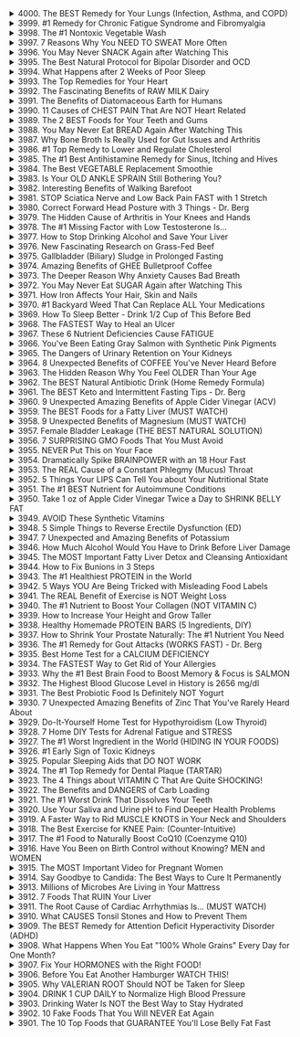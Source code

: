 <details>
<summary>4000. The BEST Remedy for Your Lungs (Infection, Asthma, and COPD)</summary>

[[Youtube]](https://www.youtube.com/watch?v=09RHUN1az2w)


</details>

<details>
<summary>3999. #1 Remedy for Chronic Fatigue Syndrome and Fibromyalgia</summary>

[[Youtube]](https://www.youtube.com/watch?v=F30qB2tMQgQ)


</details>

<details>
<summary>3998. The #1 Nontoxic Vegetable Wash</summary>

[[Youtube]](https://www.youtube.com/watch?v=GKLZpquBc_4)


</details>

<details>
<summary>3997. 7 Reasons Why You NEED TO SWEAT More Often</summary>

[[Youtube]](https://www.youtube.com/watch?v=tcQbIKbbrrU)


</details>

<details>
<summary>3996. You May Never SNACK Again after Watching This</summary>

[[Youtube]](https://www.youtube.com/watch?v=5kPtCnZGAwI)


</details>

<details>
<summary>3995. The Best Natural Protocol for Bipolar Disorder and OCD</summary>

[[Youtube]](https://www.youtube.com/watch?v=49NTJ4bWgLA)


</details>

<details>
<summary>3994. What Happens after 2 Weeks of Poor Sleep</summary>

[[Youtube]](https://www.youtube.com/watch?v=cc55ExfBwD8)


</details>

<details>
<summary>3993. The Top Remedies for Your Heart</summary>

[[Youtube]](https://www.youtube.com/watch?v=oquJX1-g7lE)


</details>

<details>
<summary>3992. The Fascinating Benefits of RAW MILK Dairy</summary>

[[Youtube]](https://www.youtube.com/watch?v=PvWz5cNTmLE)


</details>

<details>
<summary>3991. The Benefits of Diatomaceous Earth for Humans</summary>

[[Youtube]](https://www.youtube.com/watch?v=hoUzQyp_LtA)


</details>

<details>
<summary>3990. 11 Causes of CHEST PAIN That Are NOT Heart Related</summary>

[[Youtube]](https://www.youtube.com/watch?v=rjFk-vMLhhA)


</details>

<details>
<summary>3989. The 2 BEST Foods for Your Teeth and Gums</summary>

[[Youtube]](https://www.youtube.com/watch?v=MNs1VYAXkS4)


</details>

<details>
<summary>3988. You May Never Eat BREAD Again After Watching This</summary>

[[Youtube]](https://www.youtube.com/watch?v=pdMOxVRtCkc)


</details>

<details>
<summary>3987. Why Bone Broth Is Really Used for Gut Issues and Arthritis</summary>

[[Youtube]](https://www.youtube.com/watch?v=8QAhZN6S3rU)


</details>

<details>
<summary>3986. #1 Top Remedy to Lower and Regulate Cholesterol</summary>

[[Youtube]](https://www.youtube.com/watch?v=T4swm7ZX1nU)


</details>

<details>
<summary>3985. The #1 Best Antihistamine Remedy for Sinus, Itching and Hives</summary>

[[Youtube]](https://www.youtube.com/watch?v=6YE8BZkN8Vo)


</details>

<details>
<summary>3984. The Best VEGETABLE Replacement Smoothie</summary>

[[Youtube]](https://www.youtube.com/watch?v=bbPXVAo0IHs)


</details>

<details>
<summary>3983. Is Your OLD ANKLE SPRAIN Still Bothering You?</summary>

[[Youtube]](https://www.youtube.com/watch?v=vPfQv9Ks1jE)


</details>

<details>
<summary>3982. Interesting Benefits of Walking Barefoot</summary>

[[Youtube]](https://www.youtube.com/watch?v=JQo_edypQOE)


</details>

<details>
<summary>3981. STOP Sciatica Nerve and Low Back Pain FAST with 1 Stretch</summary>

[[Youtube]](https://www.youtube.com/watch?v=0taKz08XW7w)


</details>

<details>
<summary>3980. Correct Forward Head Posture with 3 Things - Dr. Berg</summary>

[[Youtube]](https://www.youtube.com/watch?v=cqX8ods6VLQ)


</details>

<details>
<summary>3979. The Hidden Cause of Arthritis in Your Knees and Hands</summary>

[[Youtube]](https://www.youtube.com/watch?v=hnwWHQJcKFw)


</details>

<details>
<summary>3978. The #1 Missing Factor with Low Testosterone Is...</summary>

[[Youtube]](https://www.youtube.com/watch?v=dX0pJWoG9Kc)


</details>

<details>
<summary>3977. How to Stop Drinking Alcohol and Save Your Liver</summary>

[[Youtube]](https://www.youtube.com/watch?v=fbQ7jLhBkIQ)


</details>

<details>
<summary>3976. New Fascinating Research on Grass-Fed Beef</summary>

[[Youtube]](https://www.youtube.com/watch?v=fSgmqsl3Twk)


</details>

<details>
<summary>3975. Gallbladder (Biliary) Sludge in Prolonged Fasting</summary>

[[Youtube]](https://www.youtube.com/watch?v=GNXzkw8r26Q)


</details>

<details>
<summary>3974. Amazing Benefits of GHEE Bulletproof Coffee</summary>

[[Youtube]](https://www.youtube.com/watch?v=KJhmGjKDQ9k)


</details>

<details>
<summary>3973. The Deeper Reason Why Anxiety Causes Bad Breath</summary>

[[Youtube]](https://www.youtube.com/watch?v=Xm98s6f9HHY)


</details>

<details>
<summary>3972. You May Never Eat SUGAR Again after Watching This</summary>

[[Youtube]](https://www.youtube.com/watch?v=touPC69jMsg)


</details>

<details>
<summary>3971. How Iron Affects Your Hair, Skin and Nails</summary>

[[Youtube]](https://www.youtube.com/watch?v=cIuzEjf_URE)


</details>

<details>
<summary>3970. #1 Backyard Weed That Can Replace ALL Your Medications</summary>

[[Youtube]](https://www.youtube.com/watch?v=SFWvKhiP2Sw)


</details>

<details>
<summary>3969. How To Sleep Better - Drink 1/2 Cup of This Before Bed</summary>

[[Youtube]](https://www.youtube.com/watch?v=pM3stM3uI00)


</details>

<details>
<summary>3968. The FASTEST Way to Heal an Ulcer</summary>

[[Youtube]](https://www.youtube.com/watch?v=NOFMXJ6WzX0)


</details>

<details>
<summary>3967. These 6 Nutrient Deficiencies Cause FATIGUE</summary>

[[Youtube]](https://www.youtube.com/watch?v=LwPlCTDzK1c)


</details>

<details>
<summary>3966. You've Been Eating Gray Salmon with Synthetic Pink Pigments</summary>

[[Youtube]](https://www.youtube.com/watch?v=q2RpfrYFCcA)


</details>

<details>
<summary>3965. The Dangers of Urinary Retention on Your Kidneys</summary>

[[Youtube]](https://www.youtube.com/watch?v=ME8jjIwYMRY)


</details>

<details>
<summary>3964. 8 Unexpected Benefits of COFFEE You've Never Heard Before</summary>

[[Youtube]](https://www.youtube.com/watch?v=wnRli6P9GVc)


</details>

<details>
<summary>3963. The Hidden Reason Why You Feel OLDER Than Your Age</summary>

[[Youtube]](https://www.youtube.com/watch?v=7YUDXGeMjAY)


</details>

<details>
<summary>3962. The BEST Natural Antibiotic Drink (Home Remedy Formula)</summary>

[[Youtube]](https://www.youtube.com/watch?v=vnvfiCXs45E)


</details>

<details>
<summary>3961. The BEST Keto and Intermittent Fasting Tips - Dr. Berg</summary>

[[Youtube]](https://www.youtube.com/watch?v=mGG464f_N_8)


</details>

<details>
<summary>3960. 9 Unexpected Amazing Benefits of Apple Cider Vinegar (ACV)</summary>

[[Youtube]](https://www.youtube.com/watch?v=9L3qDUTN550)


</details>

<details>
<summary>3959. The BEST Foods for a Fatty Liver (MUST WATCH)</summary>

[[Youtube]](https://www.youtube.com/watch?v=RCXJ4zyVT7M)


</details>

<details>
<summary>3958. 9 Unexpected Benefits of Magnesium (MUST WATCH)</summary>

[[Youtube]](https://www.youtube.com/watch?v=4HMHiY3m_t8)


</details>

<details>
<summary>3957. Female Bladder Leakage (THE BEST NATURAL SOLUTION)</summary>

[[Youtube]](https://www.youtube.com/watch?v=f0PRBRC4oNs)


</details>

<details>
<summary>3956. 7 SURPRISING GMO Foods That You Must Avoid</summary>

[[Youtube]](https://www.youtube.com/watch?v=3eybu-IgeQc)


</details>

<details>
<summary>3955. NEVER Put This on Your Face</summary>

[[Youtube]](https://www.youtube.com/watch?v=jC3FurKvP60)


</details>

<details>
<summary>3954. Dramatically Spike BRAINPOWER with an 18 Hour Fast</summary>

[[Youtube]](https://www.youtube.com/watch?v=KYbpda7AMq8)


</details>

<details>
<summary>3953. The REAL Cause of a Constant Phlegmy (Mucus) Throat</summary>

[[Youtube]](https://www.youtube.com/watch?v=iKp9H9LvlqA)


</details>

<details>
<summary>3952. 5 Things Your LIPS Can Tell You about Your Nutritional State</summary>

[[Youtube]](https://www.youtube.com/watch?v=d_1fRLt1EW4)


</details>

<details>
<summary>3951. The #1 BEST Nutrient for Autoimmune Conditions</summary>

[[Youtube]](https://www.youtube.com/watch?v=zy-jEXIxpSo)


</details>

<details>
<summary>3950. Take 1 oz of Apple Cider Vinegar Twice a Day to SHRINK BELLY FAT</summary>

[[Youtube]](https://www.youtube.com/watch?v=5A3d9FvT8H8)


</details>

<details>
<summary>3949. AVOID These Synthetic Vitamins</summary>

[[Youtube]](https://www.youtube.com/watch?v=mAlaexDCC44)


</details>

<details>
<summary>3948. 5 Simple Things to Reverse Erectile Dysfunction (ED)</summary>

[[Youtube]](https://www.youtube.com/watch?v=K2iBcjJsEwg)


</details>

<details>
<summary>3947. 7 Unexpected and Amazing Benefits of Potassium</summary>

[[Youtube]](https://www.youtube.com/watch?v=HyzNnxplWIA)


</details>

<details>
<summary>3946. How Much Alcohol Would You Have to Drink Before Liver Damage</summary>

[[Youtube]](https://www.youtube.com/watch?v=5WcqDdDdeZ0)


</details>

<details>
<summary>3945. The MOST Important Fatty Liver Detox and Cleansing Antioxidant</summary>

[[Youtube]](https://www.youtube.com/watch?v=sHcaBqko2Vs)


</details>

<details>
<summary>3944. How to Fix Bunions in 3 Steps</summary>

[[Youtube]](https://www.youtube.com/watch?v=N9kdv-1Mias)


</details>

<details>
<summary>3943. The #1 Healthiest PROTEIN in the World</summary>

[[Youtube]](https://www.youtube.com/watch?v=HeH2npPqAuY)


</details>

<details>
<summary>3942. 5 Ways YOU Are Being Tricked with Misleading Food Labels</summary>

[[Youtube]](https://www.youtube.com/watch?v=_hwGLQKZjPc)


</details>

<details>
<summary>3941. The REAL Benefit of Exercise is NOT Weight Loss</summary>

[[Youtube]](https://www.youtube.com/watch?v=Lofv5L0qq0k)


</details>

<details>
<summary>3940. The #1 Nutrient to Boost Your Collagen (NOT VITAMIN C)</summary>

[[Youtube]](https://www.youtube.com/watch?v=tYB9CGGSwFM)


</details>

<details>
<summary>3939. How to Increase Your Height and Grow Taller</summary>

[[Youtube]](https://www.youtube.com/watch?v=JF8FhfgGe2w)


</details>

<details>
<summary>3938. Healthy Homemade PROTEIN BARS (5 Ingredients, DIY)</summary>

[[Youtube]](https://www.youtube.com/watch?v=uMan_ylkAcA)


</details>

<details>
<summary>3937. How to Shrink Your Prostate Naturally: The #1 Nutrient You Need</summary>

[[Youtube]](https://www.youtube.com/watch?v=72j8NXuJ1oY)


</details>

<details>
<summary>3936. The #1 Remedy for Gout Attacks (WORKS FAST) - Dr. Berg</summary>

[[Youtube]](https://www.youtube.com/watch?v=GwDpBTxSYKM)


</details>

<details>
<summary>3935. Best Home Test for a CALCIUM DEFICIENCY</summary>

[[Youtube]](https://www.youtube.com/watch?v=yU7taCx-bQE)


</details>

<details>
<summary>3934. The FASTEST Way to Get Rid of Your Allergies</summary>

[[Youtube]](https://www.youtube.com/watch?v=IB2UQQlI00g)


</details>

<details>
<summary>3933. Why the #1 Best Brain Food to Boost Memory & Focus is SALMON</summary>

[[Youtube]](https://www.youtube.com/watch?v=fwksQEwtEMA)


</details>

<details>
<summary>3932. The Highest Blood Glucose Level in History is 2656 mg/dl</summary>

[[Youtube]](https://www.youtube.com/watch?v=FtAgg8r-ZYQ)


</details>

<details>
<summary>3931. The Best Probiotic Food Is Definitely NOT Yogurt</summary>

[[Youtube]](https://www.youtube.com/watch?v=rvxVFXEsYs8)


</details>

<details>
<summary>3930. 7 Unexpected Amazing Benefits of Zinc That You've Rarely Heard About</summary>

[[Youtube]](https://www.youtube.com/watch?v=V-7GCJoOPSA)


</details>

<details>
<summary>3929. Do-It-Yourself Home Test for Hypothyroidism (Low Thyroid)</summary>

[[Youtube]](https://www.youtube.com/watch?v=hjEjGPMAHWY)


</details>

<details>
<summary>3928. 7 Home DIY Tests for Adrenal Fatigue and STRESS</summary>

[[Youtube]](https://www.youtube.com/watch?v=SvBi5A6iS9I)


</details>

<details>
<summary>3927. The #1 Worst Ingredient in the World (HIDING IN YOUR FOODS)</summary>

[[Youtube]](https://www.youtube.com/watch?v=Dkbu16d0qX0)


</details>

<details>
<summary>3926. #1 Early Sign of Toxic Kidneys</summary>

[[Youtube]](https://www.youtube.com/watch?v=ik1AgqT_rms)


</details>

<details>
<summary>3925. Popular Sleeping Aids that DO NOT WORK</summary>

[[Youtube]](https://www.youtube.com/watch?v=gelyrHXLSg4)


</details>

<details>
<summary>3924. The #1 Top Remedy for Dental Plaque (TARTAR)</summary>

[[Youtube]](https://www.youtube.com/watch?v=0ktNhvkmB00)


</details>

<details>
<summary>3923. The 4 Things about VITAMIN C That Are Quite SHOCKING!</summary>

[[Youtube]](https://www.youtube.com/watch?v=l8FkfVsz76E)


</details>

<details>
<summary>3922. The Benefits and DANGERS of Carb Loading</summary>

[[Youtube]](https://www.youtube.com/watch?v=ixSwoJDxR1Q)


</details>

<details>
<summary>3921. The #1 Worst Drink That Dissolves Your Teeth</summary>

[[Youtube]](https://www.youtube.com/watch?v=N5BClQDK548)


</details>

<details>
<summary>3920. Use Your Saliva and Urine pH to Find Deeper Health Problems</summary>

[[Youtube]](https://www.youtube.com/watch?v=_sRyflXdBrw)


</details>

<details>
<summary>3919. A Faster Way to Rid MUSCLE KNOTS in Your Neck and Shoulders</summary>

[[Youtube]](https://www.youtube.com/watch?v=6VRkYF9cBUQ)


</details>

<details>
<summary>3918. The Best Exercise for KNEE Pain: (Counter-Intuitive)</summary>

[[Youtube]](https://www.youtube.com/watch?v=HXt5kTTTrho)


</details>

<details>
<summary>3917. The #1 Food to Naturally Boost CoQ10 (Coenzyme Q10)</summary>

[[Youtube]](https://www.youtube.com/watch?v=-9I2AunSKxo)


</details>

<details>
<summary>3916. Have You Been on Birth Control without Knowing? MEN and WOMEN</summary>

[[Youtube]](https://www.youtube.com/watch?v=qoXkv1b3fWo)


</details>

<details>
<summary>3915. The MOST Important Video for Pregnant Women</summary>

[[Youtube]](https://www.youtube.com/watch?v=-g7Eny101sk)


</details>

<details>
<summary>3914. Say Goodbye to Candida: The Best Ways to Cure It Permanently</summary>

[[Youtube]](https://www.youtube.com/watch?v=a9wWC7M0QxI)


</details>

<details>
<summary>3913. Millions of Microbes Are Living in Your Mattress</summary>

[[Youtube]](https://www.youtube.com/watch?v=qsgYXh9y0ZI)


</details>

<details>
<summary>3912. 7 Foods That RUIN Your Liver</summary>

[[Youtube]](https://www.youtube.com/watch?v=1B98PDEe4vU)


</details>

<details>
<summary>3911. The Root Cause of Cardiac Arrhythmias Is... (MUST WATCH)</summary>

[[Youtube]](https://www.youtube.com/watch?v=tQO7JN47Z04)


</details>

<details>
<summary>3910. What CAUSES Tonsil Stones and How to Prevent Them</summary>

[[Youtube]](https://www.youtube.com/watch?v=O1YQjA758Gc)


</details>

<details>
<summary>3909. The BEST Remedy for Attention Deficit Hyperactivity Disorder (ADHD)</summary>

[[Youtube]](https://www.youtube.com/watch?v=FVFnq5j0mzY)


</details>

<details>
<summary>3908. What Happens When You Eat "100% Whole Grains" Every Day for One Month?</summary>

[[Youtube]](https://www.youtube.com/watch?v=Ga-0CHCrH0s)


</details>

<details>
<summary>3907. Fix Your HORMONES with the Right FOOD!</summary>

[[Youtube]](https://www.youtube.com/watch?v=rmCXk2As1Y4)


</details>

<details>
<summary>3906. Before You Eat Another Hamburger WATCH THIS!</summary>

[[Youtube]](https://www.youtube.com/watch?v=B69RS3cZJFk)


</details>

<details>
<summary>3905. Why VALERIAN ROOT Should NOT be Taken for Sleep</summary>

[[Youtube]](https://www.youtube.com/watch?v=AqtFt20Ah6c)


</details>

<details>
<summary>3904. DRINK 1 CUP DAILY to Normalize High Blood Pressure</summary>

[[Youtube]](https://www.youtube.com/watch?v=up3pe-X8ZWs)


</details>

<details>
<summary>3903. Drinking Water Is NOT the Best Way to Stay Hydrated</summary>

[[Youtube]](https://www.youtube.com/watch?v=JAhvCuJNu3I)


</details>

<details>
<summary>3902. 10 Fake Foods That You Will NEVER Eat Again</summary>

[[Youtube]](https://www.youtube.com/watch?v=9kJLfDsfPV4)


</details>

<details>
<summary>3901. The 10 Top Foods that GUARANTEE You'll Lose Belly Fat Fast</summary>

[[Youtube]](https://www.youtube.com/watch?v=zg0EsOp9kMA)


</details>

